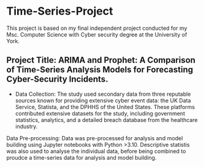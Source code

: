 # Time-Series-Project
This project is based on my final independent project conducted for my Msc. Computer Science with Cyber security degree at the University of York.

## Project Title: ARIMA and Prophet: A Comparison of Time-Series Analysis Models for Forecasting Cyber-Security Incidents.

- Data Collection: The study used secondary data from three reputable sources known for providing extensive cyber event data: the UK Data Service, Statista, and the DPHHS of the United States. These platforms contributed extensive datasets for the study, including government statistics, analytics, and a detailed breach database from the healthcare industry.

  
Data Pre-processing: Data was pre-processed for analysis and model building using Jupyter notebooks with Python >3.10. Descriptive statistis was also used to analyse the individual data, before being combined to proudce a time-series data for analysis and model building.
